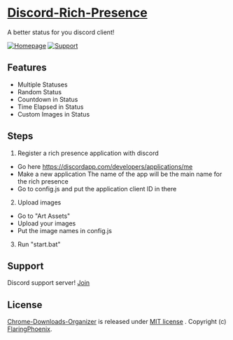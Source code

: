 # [Discord-Rich-Presence](https://github.com/FlaringPhoenix/Discord-Rich-Presence) 
A better status for you discord client!

[![Homepage](https://img.shields.io/badge/M-Homepage-7289DA.svg?style=flat-square)](http://bluefox.tech/)
[![Support](https://img.shields.io/badge/M-Support-7289DA.svg?style=flat-square)](https://discord.gg/tvs98b5)

## Features
- Multiple Statuses
- Random Status
- Countdown in Status
- Time Elapsed in Status
- Custom Images in Status

## Steps
1. Register a rich presence application with discord
 - Go here https://discordapp.com/developers/applications/me
 - Make a new application The name of the app will be the main name for the rich presence
 - Go to config.js and put the application client ID in there

2. Upload images
 - Go to "Art Assets"
 - Upload your images
 - Put the image names in config.js

3. Run "start.bat"

## Support
   Discord support server! [Join](https://discord.gg/tvs98b5)

## License
[Chrome-Downloads-Organizer](https://github.com/FlaringPhoenix/Discord-Rich-Presence) is released under [MIT license](https://github.com/FlaringPhoenix/Discord-Rich-Presence/blob/master/LICENSE) . Copyright (c) [FlaringPhoenix](https://github.com/FlaringPhoenix).
